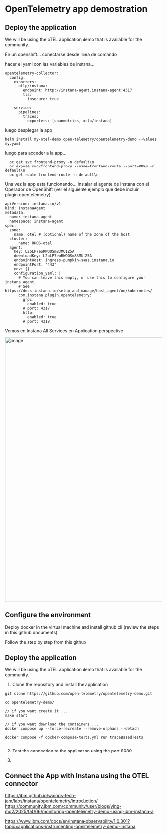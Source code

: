 OpenTelemetry app demostration
=

Deploy the application
-

We will be using the oTEL application demo that is available for the community.


En un openshift... conectarse desde linea de comando

hacer el yaml con las variables de instana... 
```
opentelemetry-collector:
  config:
    exporters:
      otlp/instana:
        endpoint: http://instana-agent.instana-agent:4317
        tls:
          insecure: true

    service:
      pipelines:
        traces:
          exporters: [spanmetrics, otlp/instana]
```


luego desplegar la app

```
helm install my-otel-demo open-telemetry/opentelemetry-demo --values my.yaml

```

luego para acceder a la app...

```
  oc get svc frontend-proxy -n default\n
  oc expose svc/frontend-proxy --name=frontend-route --port=8080 -n default\n
  oc get route frontend-route -n default\n
```

Una vez la app esta funcionando... instalar el agente de Instana con el Operador de OpenShift (ver el siguiente ejemplo que debe incluir plugin.opentelemetry)

```
apiVersion: instana.io/v1
kind: InstanaAgent
metadata:
  name: instana-agent
  namespace: instana-agent
spec:
  zone:
    name: otel # (optional) name of the zone of the host
  cluster:
      name: RHOS-otel
  agent:
    key: L2bLP7eoRWOOSm83MU1Z5A
    downloadKey: L2bLP7eoRWOOSm83MU1Z5A
    endpointHost: ingress-pumpkin-saas.instana.io
    endpointPort: "443"
    env: {}
    configuration_yaml: |
      # You can leave this empty, or use this to configure your instana agent.
      # See https://docs.instana.io/setup_and_manage/host_agent/on/kubernetes/
      com.instana.plugin.opentelemetry:
        grpc:
          enabled: true
        # port: 4317
        http:
          enabled: true
        # port: 4318
```





Vemos en Instana All Services en Application perspective

<img width="1542" height="852" alt="image" src="https://github.com/user-attachments/assets/cef4dc4f-e6a5-44dc-ba88-4ef2751f1f49" />


















Configure the environment
-

Deploy docker in the virtual machine and install github cli (review the steps in this github documents)

Follow the step by step from this github


Deploy the application
-

We will be using the oTEL application demo that is available for the community.


1. Clone the repository and install the application

```
git clone https://github.com/open-telemetry/opentelemetry-demo.git

cd opentelemetry-demo/

// if you want create it ...
make start 

// if you want download the containers ...
docker compose up --force-recreate --remove-orphans --detach

docker compose -f docker-compose-tests.yml run traceBasedTests


```

2. Test the connection to the application using the port 8080


4. 


 


Connect the App with Instana using the OTEL connector 
-



https://ibm.github.io/waiops-tech-jam/labs/instana/opentelemetry/introduction/
https://community.ibm.com/community/user/blogs/ying-mo2/2025/04/06/monitoring-opentelemetry-demo-using-ibm-instana-a

https://www.ibm.com/docs/en/instana-observability/1.0.301?topic=applications-instrumenting-opentelemetry-demo-instana
